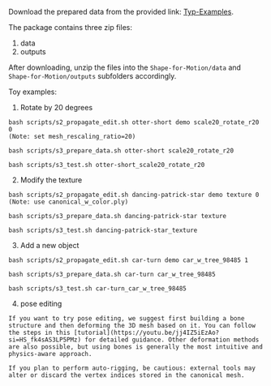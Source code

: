 Download the prepared data from the provided link: [Typ-Examples](https://1drv.ms/f/c/411e3f963c5f74e5/EpJ0BN4VwbBGsUr5-cleSvcBPPd3Nj0BMwXBt1vhu7qONw?e=hJZRGv).

The package contains three zip files:
1. data
2. outputs

After downloading, unzip the files into the `Shape-for-Motion/data` and `Shape-for-Motion/outputs` subfolders accordingly.

Toy examples:
1. Rotate by 20 degrees
```
bash scripts/s2_propagate_edit.sh otter-short demo scale20_rotate_r20 0
(Note: set mesh_rescaling_ratio=20)

bash scripts/s3_prepare_data.sh otter-short scale20_rotate_r20

bash scripts/s3_test.sh otter-short_scale20_rotate_r20
```

2. Modify the texture
```
bash scripts/s2_propagate_edit.sh dancing-patrick-star demo texture 0 
(Note: use canonical_w_color.ply)

bash scripts/s3_prepare_data.sh dancing-patrick-star texture

bash scripts/s3_test.sh dancing-patrick-star_texture
```

3. Add a new object
```
bash scripts/s2_propagate_edit.sh car-turn demo car_w_tree_98485 1

bash scripts/s3_prepare_data.sh car-turn car_w_tree_98485

bash scripts/s3_test.sh car-turn_car_w_tree_98485
```

4. pose editing
```
If you want to try pose editing, we suggest first building a bone structure and then deforming the 3D mesh based on it. You can follow the steps in this [tutorial](https://youtu.be/jj4IZ5iEzAo?si=HS_fk4sAS3LP5PMz) for detailed guidance. Other deformation methods are also possible, but using bones is generally the most intuitive and physics-aware approach. 
 
If you plan to perform auto-rigging, be cautious: external tools may alter or discard the vertex indices stored in the canonical mesh.
```